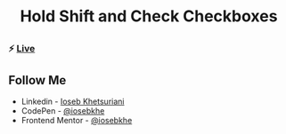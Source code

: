 ##

<h1 align="center"> Hold Shift and Check Checkboxes </h1>

##

### ⚡ [Live](https://iosebkhe.github.io/Javascript30/10%20-%20Hold%20Shift%20and%20Check%20Checkboxes/index.html)

## Follow Me

- Linkedin - [Ioseb Khetsuriani](https://www.linkedin.com/in/ioseb-khetsuriani-1831801b5/)
- CodePen - [@iosebkhe](https://codepen.io/iosebkhe)
- Frontend Mentor - [@iosebkhe](https://www.frontendmentor.io/profile/iosebkhe)
